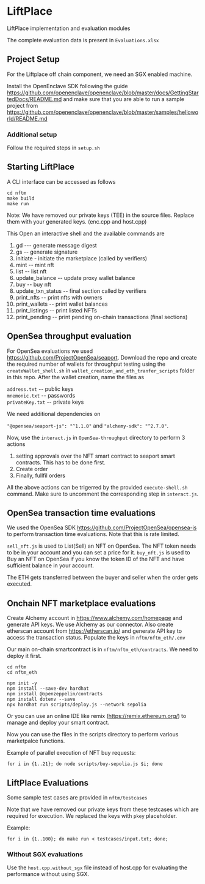 # LiftPlace
LiftPlace implementation and evaluation modules

The complete evaluation data is present in `Evaluations.xlsx`

## Project Setup
For the Liftplace off chain component, we need an SGX enabled machine.

Install the OpenEnclave SDK following the guide https://github.com/openenclave/openenclave/blob/master/docs/GettingStartedDocs/README.md
and make sure that you are able to run a sample project from https://github.com/openenclave/openenclave/blob/master/samples/helloworld/README.md

### Additional setup
Follow the required steps in `setup.sh`

## Starting LiftPlace
A CLI interface can be accessed as follows

```shell
cd nftm
make build
make run
```

Note: We have removed our private keys (TEE) in the source files. Replace them with 
your generated keys. (enc.cpp and host.cpp) 

This Open an interactive shell and the available commands are

1. gd --- generate message digest
2. gs -- generate signature
3. initiate - initiate the marketplace (called by verifiers)
4. mint -- mint nft
5. list -- list nft
6. update_balance -- update proxy wallet balance
7. buy -- buy nft
8. update_txn_status -- final section called by verifiers
9. print_nfts -- print nfts with owners
10. print_wallets -- print wallet balances
11. print_listings -- print listed NFTs
12. print_pending -- print pending on-chain transactions (final sections)

## OpenSea throughput evaluation
For OpenSea evaluations we used https://github.com/ProjectOpenSea/seaport. 
Download the repo and create the required number of wallets for throughput testing 
using the `createWallet_shell.sh` in `wallet_creation_and_eth_tranfer_scripts` folder 
in this repo. After the wallet creation, name the files as 

`address.txt` -- public keys <br>
`mnemonic.txt` -- passwords <br>
`privateKey.txt` -- private keys <br>

We need additional dependencies on 

`"@opensea/seaport-js": "^1.1.0"` and `"alchemy-sdk": "^2.7.0"`.

Now, use the `interact.js` in `OpenSea-throughput` directory to perform 3 actions
1. setting approvals over the NFT smart contract to seaport smart contracts. This has to be done first.
2. Create order
3. Finally, fullfil orders

All the above actions can be trigerred by the provided `execute-shell.sh` command.
Make sure to uncomment the corresponding step in `interact.js`.

## OpenSea transaction time evaluations
We used the OpenSea SDK https://github.com/ProjectOpenSea/opensea-js to perform transaction time 
evaluations. Note that this is rate limited. 

`sell_nft.js` is used to List(Sell) an NFT on OpenSea. The NFT token needs to be in your account and you can set a price for it.
`buy_nft.js` is used to Buy an NFT on OpenSea if you know the token ID of the NFT and have sufficient balance in your account.

The ETH gets transferred between the buyer and seller when the order gets executed.

## Onchain NFT marketplace evaluations 
Create Alchemy account in https://www.alchemy.com/homepage and generate API keys.
We use Alchemy as our connector. Also create etherscan account from https://etherscan.io/
and generate API key to access the transaction status. Populate the keys in 
`nftm/nftm_eth/.env`

Our main on-chain smartcontract is in `nftm/nftm_eth/contracts`. We need to deploy it first.

```shell
cd nftm
cd nftm_eth

npm init -y
npm install --save-dev hardhat
npm install @openzeppelin/contracts
npm install dotenv --save
npx hardhat run scripts/deploy.js --network sepolia
```

Or you can use an online IDE like remix (https://remix.ethereum.org/) to manage and deploy your smart contract.

Now you can use the files in the scripts directory to perform various marketpalce functions.

Example of parallel execution of NFT buy requests:
```shell
for i in {1..21}; do node scripts/buy-sepolia.js $i; done
```


## LiftPlace Evaluations
Some sample test cases are provided in `nftm/testcases`

Note that we have removed our private keys from these testcases which are required 
for execution. We replaced the keys with `pkey` placeholder.

Example:
```shell
for i in {1..100}; do make run < testcases/input.txt; done;
```

### Without SGX evaluations
Use the `host.cpp.without_sgx` file instead of host.cpp for evaluating the performance 
without using SGX.
